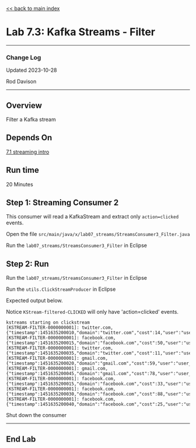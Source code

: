 <link rel='stylesheet' href='../assets/css/main.css'/>

[<< back to main index](../README.md)

# Lab 7.3: Kafka Streams - Filter

---

### Change Log

Updated 2023-10-28

Rod Davison

---

## Overview

Filter a Kafka stream

## Depends On

[7.1 streaming intro](07.1-streaming-intro.md)

## Run time

20 Minutes


## Step 1:  Streaming Consumer 2

This consumer will read a KafkaStream and extract only `action=clicked` events.

Open the file  `src/main/java/x/lab07_streams/StreamsConsumer3_Filter.java`

Run the `lab07_streams/StreamsConsumer3_Filter` in Eclipse

## Step 2: Run

Run the `lab07_streams/StreamsConsumer3_Filter` in Eclipse

Run the `utils.ClickStreamProducer` in Eclipse

Expected output below.

Notice `KStream-filtered-CLICKED` will only have 'action=clicked' events.

```console
kstreams starting on clickstream
[KSTREAM-FILTER-0000000001]: twitter.com, {"timestamp":1451635200010,"domain":"twitter.com","cost":14,"user":"user_38","campaign":"campaign_4","ip":"1.3.3.9","action":"clicked"}
[KSTREAM-FILTER-0000000001]: facebook.com, {"timestamp":1451635200015,"domain":"facebook.com","cost":50,"user":"user_39","campaign":"campaign_6","ip":"1.2.8.3","action":"clicked"}
[KSTREAM-FILTER-0000000001]: twitter.com, {"timestamp":1451635200035,"domain":"twitter.com","cost":11,"user":"user_79","campaign":"campaign_1","ip":"1.3.3.6","action":"clicked"}
[KSTREAM-FILTER-0000000001]: gmail.com, {"timestamp":1451635200020,"domain":"gmail.com","cost":59,"user":"user_5","campaign":"campaign_3","ip":"1.1.2.0","action":"clicked"}
[KSTREAM-FILTER-0000000001]: gmail.com, {"timestamp":1451635200045,"domain":"gmail.com","cost":78,"user":"user_17","campaign":"campaign_2","ip":"1.2.6.0","action":"clicked"}
[KSTREAM-FILTER-0000000001]: facebook.com, {"timestamp":1451635200015,"domain":"facebook.com","cost":33,"user":"user_78","campaign":"campaign_5","ip":"3.3.2.6","action":"clicked"}
[KSTREAM-FILTER-0000000001]: facebook.com, {"timestamp":1451635200030,"domain":"facebook.com","cost":88,"user":"user_14","campaign":"campaign_4","ip":"2.1.9.1","action":"clicked"}
[KSTREAM-FILTER-0000000001]: facebook.com, {"timestamp":1451635200040,"domain":"facebook.com","cost":25,"user":"user_55","campaign":"campaign_2","ip":"2.2.1.3","action":"clicked"}

```
 Shut down the consumer
 
---

## End Lab

